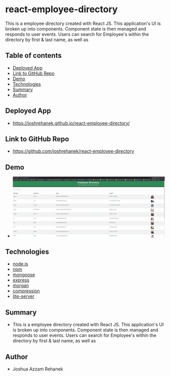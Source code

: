 # react-employee-directory
This is a employee directory created with React JS. This application's UI is broken up into components. Component state is then managed and responds to user events. Users can search for Employee's within the directory by first & last name, as well as 


## Table of contents
- [Deployed App](#deployed)
- [Link to GitHub Repo](#link-to-github-repo)
- [Demo](#demo)
- [Technologies](#technologies)
- [Summary](#summary)
- [Author](#author)


## Deployed App
- https://joshrehanek.github.io/react-employee-directory/

## Link to GitHub Repo
- https://github.com/joshrehanek/react-employee-directory

## Demo
- ![Demo](./public/assets/demo.gif)

## Technologies
- [node.js](https://nodejs.org/en//)
- [npm](https://www.npmjs.com/)
- [mongoose](https://mongoosejs.com/docs/)
- [express](https://expressjs.com/)
- [morgan](https://www.npmjs.com/package/morgan)
- [compression](https://www.npmjs.com/package/compression)
- [lite-server](https://www.npmjs.com/package/lite-server)


## Summary

- This is a employee directory created with React JS. This application's UI is broken up into components. Component state is then managed and responds to user events. Users can search for Employee's within the directory by first & last name, as well as 


## Author
- Joshua Azzam Rehanek
